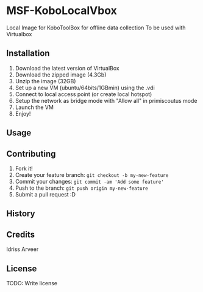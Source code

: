 # MSF-KoboLocalVbox

Local Image for KoboToolBox for offline data collection
To be used with Virtualbox


## Installation

1. Download the latest version of VirtualBox
2. Download the zipped image (4.3Gb)
3. Unzip the image (32GB)
4. Set up a new VM (ubuntu/64bits/1GBmin) using the .vdi
5. Connect to local access point (or create local hotspot)
6. Setup the network as bridge mode with "Allow all" in primiscoutus mode
7. Launch the VM
8. Enjoy!

## Usage



## Contributing

1. Fork it!
2. Create your feature branch: `git checkout -b my-new-feature`
3. Commit your changes: `git commit -am 'Add some feature'`
4. Push to the branch: `git push origin my-new-feature`
5. Submit a pull request :D

## History



## Credits

Idriss
Arveer

## License

TODO: Write license
